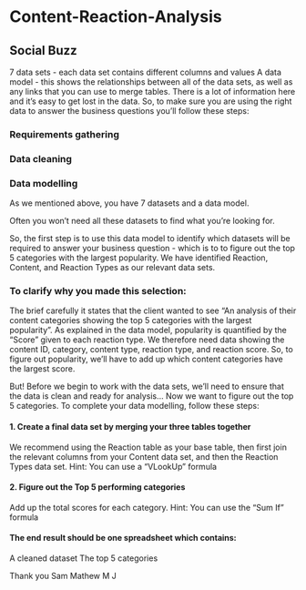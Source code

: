 # Content-Reaction-Analysis
## Social Buzz
7 data sets - each data set contains different columns and values
A data model - this shows the relationships between all of the data sets, as well as any links that you can use to merge tables.
There is a lot of information here and it’s easy to get lost in the data. So, to make sure you are using the right data to answer the business questions you’ll follow these steps:

###  Requirements gathering
###  Data cleaning
###  Data modelling

As we mentioned above, you have  7 datasets and a data model.

Often you won’t need all these datasets to find what you’re looking for.

So, the first step is to use this data model to identify which datasets will be required to answer your business question - which is to to figure out the top 5 categories with the largest popularity.
We have identified Reaction, Content, and Reaction Types as our relevant data sets.

### To clarify why you made this selection:

The brief carefully it states that the client wanted to see “An analysis of their content categories showing the top 5 categories with the largest popularity”.
As explained in the data model, popularity is quantified by the “Score” given to each reaction type.
We therefore need data showing the content ID, category, content type, reaction type, and reaction score.
So, to figure out popularity, we’ll have to add up which content categories have the largest score.

But! Before we begin to work with the data sets, we’ll need to ensure that the data is clean and ready for analysis…
Now we want to figure out the top 5 categories. To complete your data modelling, follow these steps:

#### 1. Create a final data set by merging your three tables together

We recommend using the Reaction table as your base table, then first join the relevant columns from your Content data set, and then the Reaction Types data set.
Hint: You can use a “VLookUp” formula
 
#### 2. Figure out the Top 5 performing categories

Add up the total scores for each category.
Hint: You can use the “Sum If” formula

#### The end result should be one spreadsheet which contains:

A cleaned dataset
The top 5 categories

Thank you
Sam Mathew M J
 
